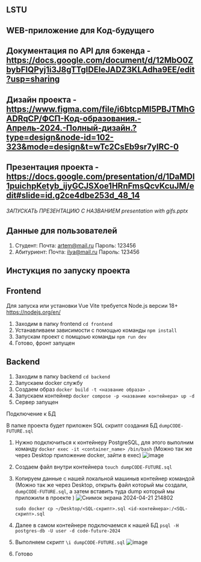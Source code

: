 ## LSTU

## WEB-приложение для Код-будущего

## Документация по API для бэкенда - https://docs.google.com/document/d/12MbO0ZbybFIQPyj1i3J8gTTgIDEleJADZ3KLAdha9EE/edit?usp=sharing

## Дизайн проекта - https://www.figma.com/file/i6btcpMI5PBJTMhGADRqCP/ФСП-Код-образования.-Апрель-2024.-Полный-дизайн.?type=design&node-id=102-323&mode=design&t=wTc2CsEb9sr7yIRC-0

## Презентация проекта - https://docs.google.com/presentation/d/1DaMDI1puichpKetyb_ijyGCJSXoe1HRnFmsQcvKcuJM/edit#slide=id.g2ce4dbe253d_48_14

###### ЗАПУСКАТЬ ПРЕЗЕНТАЦИЮ С НАЗВАНИЕМ presentation with gifs.pptx

## Данные для пользователей

   1. Студент: Почта: artem@mail.ru  Пароль: 123456
   2. Абитуриент: Почта: ilya@mail.ru Пароль: 123456

## Инстукция по запуску проекта

## Frontend

Для запуска или установки Vue Vite требуется Node.js версии 18+ https://nodejs.org/en/

1. Заходим в папку frontend `cd frontend`
2. Устанавливаем зависимости с помощью команды `npm install`
3. Запускам проект с помщоью команды `npm run dev`
4. Готово, фронт запущен

## Backend

1. Заходим в папку backend `cd backend`
2. Запускаем docker службу
3. Создаем образ `docker build -t <название образа> .`
4. Запускаем контейнер `docker compose -p <название контейнера> up -d`
5. Сервер запущен

Подключение к БД

В папке проекта будет приложен SQL скрипт создания БД `dumpCODE-FUTURE.sql`

1. Нужно подключиться к контейнеру PostgreSQL, для этого выполним команду 
   `docker exec -it <container_name> /bin/bash`  (Можно так же через Desktop приложение docker, зайти в exec)
   ![image](https://github.com/Hackathon-Code-for-education/lstu/assets/82671470/b25d009e-32f0-43f5-b955-f0932c5cf19a)

   
3. Создаем файл внутри контейнера `touch dumpCODE-FUTURE.sql`
4. Копируем данные с нашей локальной машиныв контейнер командой (Можно так же через Desktop, открыть файл который мы создали, `dumpCODE-FUTURE.sql`, а затем вставить туда dump который мы приложили в проекте )
   ![Снимок экрана 2024-04-21 214802](https://github.com/Hackathon-Code-for-education/lstu/assets/82671470/c5edd86c-27de-4953-a05a-67e5842991e0)

   `sudo docker cp ~/Desktop/<SQL-скрипт>.sql <id-контейнера>:/<SQL-скрипт>.sql`
6. Далее в самом контейнере подключаемся к нашей БД
   `psql -H postgres-db -U user -d code-future-2024`
7. Выполняем скрипт `\i dumpCODE-FUTURE.sql`
   ![image](https://github.com/Hackathon-Code-for-education/lstu/assets/82671470/2e3db8f0-0d7d-4658-bd0f-6ffaa37c95e4)

9. Готово
